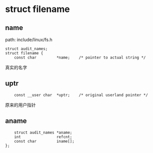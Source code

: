 # struct filename

## name

path: include/linux/fs.h
```
struct audit_names;
struct filename {
    const char         *name;    /* pointer to actual string */
```

真实的名字

## uptr

```
    const __user char  *uptr;    /* original userland pointer */
```

原来的用户指针

## aname

```
    struct audit_names *aname;
    int                refcnt;
    const char         iname[];
};
```